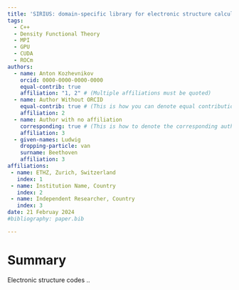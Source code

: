 ```yaml
---
title: 'SIRIUS: domain-specific library for electronic structure calculations'
tags:
  - C++
  - Density Functional Theory
  - MPI
  - GPU
  - CUDA
  - ROCm
authors:
  - name: Anton Kozhevnikov
    orcid: 0000-0000-0000-0000
    equal-contrib: true
    affiliation: "1, 2" # (Multiple affiliations must be quoted)
  - name: Author Without ORCID
    equal-contrib: true # (This is how you can denote equal contributions between multiple authors)
    affiliation: 2
  - name: Author with no affiliation
    corresponding: true # (This is how to denote the corresponding author)
    affiliation: 3
  - given-names: Ludwig
    dropping-particle: van
    surname: Beethoven
    affiliation: 3
affiliations:
 - name: ETHZ, Zurich, Switzerland
   index: 1
 - name: Institution Name, Country
   index: 2
 - name: Independent Researcher, Country
   index: 3
date: 21 Februay 2024
#bibliography: paper.bib

---
```


# Summary
Electronic structure codes ..


